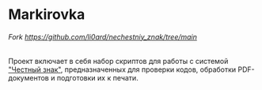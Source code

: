 # Markirovka
###### Fork https://github.com/li0ard/nechestniy_znak/tree/main
Проект включает в себя набор скриптов для работы с системой ["Честный знак"](https://честныйзнак.рф/), 
предназначенных для проверки кодов, обработки PDF-документов и подготовки их к печати.